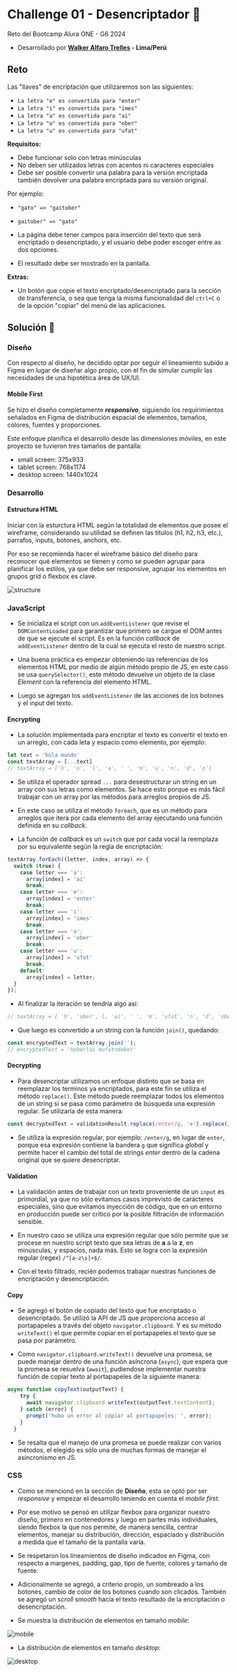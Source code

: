 # Challenge 01 - Desencriptador 📝

Reto del Bootcamp Alura ONE - G6 2024
- Desarrollado por **[Walker Alfaro Trelles](http://walkeralfaro.com) - Lima/Perú**

## Reto

Las "llaves" de encriptación que utilizaremos son las siguientes:

- `La letra "e" es convertida para "enter"`
- `La letra "i" es convertida para "imes"`
- `La letra "a" es convertida para "ai"`
- `La letra "o" es convertida para "ober"`
- `La letra "u" es convertida para "ufat"`

**Requisitos:**

- Debe funcionar solo con letras minúsculas
- No deben ser utilizados letras con acentos ni caracteres especiales
- Debe ser posible convertir una palabra para la versión encriptada también devolver una palabra encriptada para su versión original.

Por ejemplo:

- `"gato" => "gaitober"`
- `gaitober" => "gato"`

- La página debe tener campos para
  inserción del texto que será encriptado o desencriptado, y el usuario debe poder escoger entre as dos opciones.
- El resultado debe ser mostrado en la pantalla.

**Extras:**

- Un botón que copie el texto encriptado/desencriptado para la sección de transferencia, o sea que tenga la misma funcionalidad del `ctrl+C` o de la opción "copiar" del menú de las aplicaciones.

## Solución 🚀

### Diseño
Con respecto al diseño, he decidido optar por seguir el lineamiento subido a Figma en lugar de diseñar algo propio, con el fin de simular cumplir las necesidades de una hipotética área de UX/UI.

#### Mobile First
Se hizo el diseño completamente ***responsivo***, siguiendo los requirimientos señalados en Figma de distribución espacial de elementos, tamaños, colores, fuentes y proporciones.

Este enfoque planifica el desarrollo desde las dimensiones móviles, en este proyecto se tuvieron tres tamaños de pantalla:

- small screen: 375x933
- tablet screen: 768x1174
- desktop screen: 1440x1024

### Desarrollo

#### Estructura HTML
Iniciar con la esturctura HTML según la totalidad de elementos que posee el wireframe, considerando su utilidad se definen las títulos (h1, h2, h3, etc.), parrafos, inputs, botones, anchors, etc.

Por eso se recomienda hacer el wireframe básico del diseño para reconocer qué elementos se tienen y como se pueden agrupar para planificar los estilos, ya que debe ser responsive, agrupar los elementos en grupos grid o flexbox es clave.

![structure](https://raw.githubusercontent.com/walkeralfaro/alura-challenge-decryptor/main/screenshots/structure.webp)

### JavaScript
- Se inicializa el script con un `addEventListener` que revise el `DOMContentLoaded` para garantizar que primero se cargue el DOM antes de que se ejecute el script. Es en la función *callback* de `addEventListener` dentro de la cual se ejecuta el resto de nuestro script.

- Una buena práctica es empezar obteniendo las referencias de los elementos HTML por medio de algún método propio de JS, en este caso se usa `querySelector()`, este método devuelve un objeto de la clase *Element* con la referencia del elemento HTML.

- Luego se agregan los `addEventListener` de las acciones de los botones y el input del texto.

#### Encrypting

- La solución implementada para encriptar el texto es convertir el texto en un arreglo, con cada leta y espacio como elemento, por ejemplo:

```javascript
let text = 'hola mundo'
const textArray = [...text]
// textArray = ['h', 'o', 'l', 'a', ' ', 'm', 'u', 'n', 'd', 'o']
```

- Se utiliza el operador spread `...` para desestructurar un string en un array con sus letras como elementos. Se hace esto porque es más fácil trabajar con un array por las métodos para arreglos propios de JS.

- En este caso se utiliza el método `foreach`, que es un método para arreglos que itera por cada elemento del array ejecutando una función definida en su *callback*.

- La función de *callback* es un `switch` que por cada vocal la reemplaza por su equivalente según la regla de encriptación:

```javascript
textArray.forEach((letter, index, array) => {
  switch (true) {
    case letter === 'a':
      array[index] = 'ai'
      break;
    case letter === 'e':
      array[index] = 'enter'
      break;
    case letter === 'i':
      array[index] = 'imes'
      break;
    case letter === 'o':
      array[index] = 'ober'
      break;
    case letter === 'u':
      array[index] = 'ufat'
      break;
    default:
      array[index] = letter;
  }
});
```

- Al finalizar la iteración se tendría algo así:

```javascript
// textArray = [ 'h', 'ober', l, 'ai', ' ', 'm', 'ufat', 'n', 'd', 'ober']
```

- Que luego es convertido a un string con la función `join()`, quedando:

```javascript
const encryptedText = textArray.join('');
// encryptedText = 'hoberlai mufatndober'
```

#### Decrypting

- Para desencriptar utilizamos un enfoque distinto que se basa en reemplazar los terminos ya encriptados, para este fin se utiliza el método `replace()`. Este método puede reemplazar todos los elementos de un string si se pasa como parámetro de búsqueda una expresión regular. Se utilizaría de esta manera:

```javascript
const decryptedText = validationResult.replace(/enter/g, 'e').replace(/imes/g, 'i').replace(/ai/g, 'a').replace(/ober/g, 'o').replace(/ufat/g, 'u');
```

- Se utiliza la expresión regular, por ejemplo: `/enter/g`, en lugar de `enter`, porque esa expresión contiene la bandera `g` que significa *global* y permite hacer el cambio del total de strings *enter* dentro de la cadena original que se quiere desencriptar.

#### Validation

- La validación antes de trabajar con un texto proveniente de un `input` es primordial, ya que no sólo evitamos casos imprevisto de carácteres especiales, sino que evitamos inyección de código, que en un entorno en producción puede ser crítico por la posible filtración de información sensible.

- En nuestro caso se utiliza una expresión regular que sólo permite que se procese en nuestro script texto que sea letras de **a** a la **z**, en minúsculas, y espacios, nada más. Esto se logra con la expresión regular (regex) `/^[a-z\s]+$/`.

- Con el texto filtrado, recién podemos trabajar nuestras funciones de encriptación y desencriptación.

#### Copy

- Se agregó el botón de copiado del texto que fue encriptado o desencriptado. Se utilizó la API de JS que proporciona acceso al portapapeles a través del objeto `navigator.clipboard`. Y es su método `writeText()` el que permite copiar en el portapapeles el texto que se pasa por parámetro.

- Como `navigator.clipboard.writeText()` devuelve una promesa, se puede manejar dentro de una función asíncrona (`async`), que espera que la promesa se resuelva (`await`), pudiendose implementar nuestra función de copiar texto al portapapeles de la siguiente manera:

```javascript
async function copyText(outputText) {
    try {
      await navigator.clipboard.writeText(outputText.textContent);
    } catch (error) {
      prompt('hubo un error al copiar al portapapeles: ', error);
    }
  }
```

- Se resalta que el manejo de una promesa se puede realizar con varios métodos, el elegido es sólo una de muchas formas de manejar el asíncronismo en JS.

### CSS

- Como se mencionó en la sección de **Diseño**, esta se optó por ser *responsive* y empezar el desarrollo teniendo en cuenta el *mobile first*.

- Por ese motivo se pensó en utilizar flexbox para organizar nuestro diseño, primero en contenedores y luego en partes más individuales, siendo flexbox la que nos permite, de manera sencilla, centrar elementos, manejar su distribución, dirección, espaciado y distribución a medida que el tamaño de la pantalla varía.

- Se respetaron los líneamientos de diseño indicados en Figma, con respecto a margenes, padding, gap, tipo de fuente, colores y tamaño de fuente.

- Adicionalmente se agregó, a criterio propio, un sombreado a los botones, cambio de color de los botones cuando son clicados. También se agregó un *scroll smooth* hacia el texto resultado de la encriptación o desencriptación.

- Se muestra la distribución de elementos en tamaño *mobile*:

![mobile](https://raw.githubusercontent.com/walkeralfaro/alura-challenge-decryptor/main/screenshots/mobile.webp)

- La distribución de elementos en tamaño *desktop*:

![desktop](https://raw.githubusercontent.com/walkeralfaro/alura-challenge-decryptor/main/screenshots/desktop.webp)
